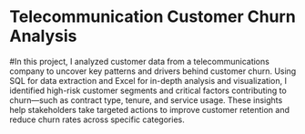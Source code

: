 # Telecommunication Customer Churn Analysis
#In this project, I analyzed customer data from a telecommunications company to uncover key patterns and drivers behind customer churn. Using SQL for data extraction and Excel for in-depth analysis and visualization, I identified high-risk customer segments and critical factors contributing to churn—such as contract type, tenure, and service usage. These insights help stakeholders take targeted actions to improve customer retention and reduce churn rates across specific categories.
